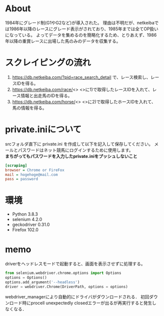 # About
1984年にグレード制(G1やG2など)が導入された。
理由は不明だが、netkeibaでは1986年以降のレースにグレード表示がされており、1985年までは全てOP扱いになっている。
よってデータを集めるのを簡略化するため、とりあえず、1986年以降の重賞レースに出場した馬のみのデータを収集する。


# スクレイピングの流れ
1. https://db.netkeiba.com/?pid=race_search_detail で、レース検索し、レースIDを得る。
2. https://db.netkeiba.com/race/<<raceID>> <<raceID>>に1)で取得したレースIDを入れて、レース情報と出走馬のIDを得る。
3. https://db.netkeiba.com/horse/<<horseID>> <<horseID>>に2)で取得したホースIDを入れて、馬の情報を得る。

# private.iniについて
srcフォルダ直下に private.ini を作成して以下を記入して保存してください。
メールとパスワードはネット競馬にログインするために使用します。  
**まちがってもパスワードを入力したprivate.iniをプッシュしないこと**

```txt:whatprivate.ini
[scraping]
browser = Chrome or FireFox
mail = hogehoge@mail.com
pass = password
```

# 環境
- Python 3.8.3
- selenium 4.2.0
- geckodriver 0.31.0
- Firefox 102.0


# memo
driverをヘッドレスモードで起動すると、画面を表示させずに処理する。

```python:how2headlessmode.py
from selenium.webdriver.chrome.options import Options
options = Options()
options.add_argument('--headless')
driver = webdriver.Chrome(DriverPath, options = options)
```

webdriver_managerにより自動的にドライバがダウンロードされる．
初回ダウンロード時にprocell unexpectedly closedエラーが出るが再実行すると発生しなくなる．
